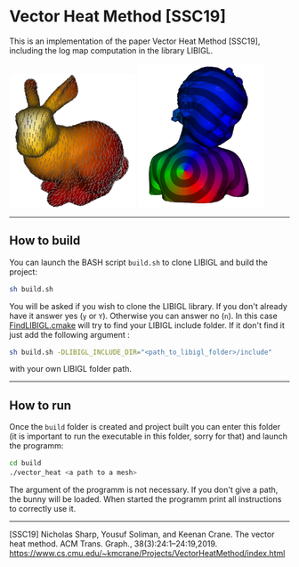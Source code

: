 # Vector Heat Method [SSC19]

This is an implementation of the paper Vector Heat Method [SSC19], including the log map computation in the library LIBIGL.

<img src="report/ims/parallel_transport.png" width="45%" /> <img src="report/ims/bimba_log.png" width="45%" />

----

## How to build

You can launch the BASH script `build.sh` to clone LIBIGL and build the project:
```bash
sh build.sh
```
You will be asked if you wish to clone the LIBIGL library. If you don't already have it answer yes (`y` or `Y`). Otherwise you can answer no (`n`). In this case [FindLIBIGL.cmake](FindLIBIGL.cmake) will try to find your LIBIGL include folder. If it don't find it just add the following argument :
```bash
sh build.sh -DLIBIGL_INCLUDE_DIR="<path_to_libigl_folder>/include"
```
with your own LIBIGL folder path.

----

## How to run

Once the `build` folder is created and project built you can enter this folder (it is important to run the executable in this folder, sorry for that) and launch the programm:
```bash
cd build
./vector_heat <a path to a mesh>
```
The argument of the programm is not necessary. If you don't give a path, the bunny will be loaded. When started the programm print all instructions to correctly use it.

----


[SSC19] Nicholas Sharp, Yousuf Soliman, and Keenan Crane. The vector heat method. ACM Trans. Graph., 38(3):24:1–24:19,2019. https://www.cs.cmu.edu/~kmcrane/Projects/VectorHeatMethod/index.html